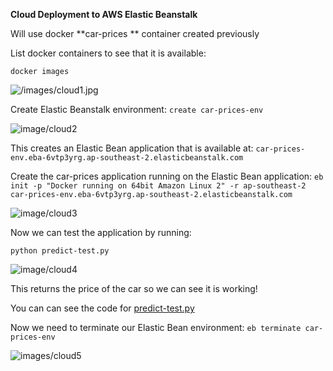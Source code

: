 **Cloud Deployment to AWS Elastic Beanstalk**

Will use docker **car-prices ** container created previously

List docker containers to see that it is available:

`docker images`

![/images/cloud1.jpg](C:\Users\steve.christolis\Downloads\2023_MLZoomcamp_Mid_Term_Project\images\Cloud1.png)

Create Elastic Beanstalk environment:
`create car-prices-env`

![image/cloud2](C:\Users\steve.christolis\Downloads\2023_MLZoomcamp_Mid_Term_Project\images\Cloud2.png)

This creates an Elastic Bean application that is available at:
`car-prices-env.eba-6vtp3yrg.ap-southeast-2.elasticbeanstalk.com`

Create the car-prices application running on the Elastic Bean application:
`eb init -p "Docker running on 64bit Amazon Linux 2" -r ap-southeast-2 car-prices-env.eba-6vtp3yrg.ap-southeast-2.elasticbeanstalk.com`

![image/cloud3](C:\Users\steve.christolis\Downloads\2023_MLZoomcamp_Mid_Term_Project\images\Cloud3.png)

Now we can test the application by running:

`python predict-test.py`

![image/cloud4](C:\Users\steve.christolis\Downloads\2023_MLZoomcamp_Mid_Term_Project\images\Cloud4.png)

This returns the price of the car so we can see it is working!

You can can see the code for [predict-test.py](https://github.com/BuzzKanga/MLZoomcamp-2023-Mid-Term-Project/blob/main/predict-test.py)

Now we need to terminate our Elastic Bean environment:
`eb terminate car-prices-env`

![images/cloud5](C:\Users\steve.christolis\Downloads\2023_MLZoomcamp_Mid_Term_Project\images\Cloud5.png)
